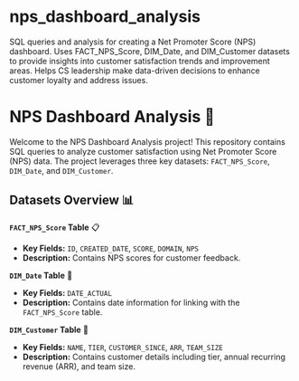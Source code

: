 # nps_dashboard_analysis

SQL queries and analysis for creating a Net Promoter Score (NPS) dashboard. Uses FACT_NPS_Score, DIM_Date, and DIM_Customer datasets to provide insights into customer satisfaction trends and improvement areas. Helps CS leadership make data-driven decisions to enhance customer loyalty and address issues.

# NPS Dashboard Analysis 🚀

Welcome to the NPS Dashboard Analysis project! This repository contains SQL queries to analyze customer satisfaction using Net Promoter Score (NPS) data. The project leverages three key datasets: `FACT_NPS_Score`, `DIM_Date`, and `DIM_Customer`.

## Datasets Overview 📊

**`FACT_NPS_Score` Table** 📋
- **Key Fields:** `ID`, `CREATED_DATE`, `SCORE`, `DOMAIN`, `NPS`
- **Description:** Contains NPS scores for customer feedback.

**`DIM_Date` Table** 📅
- **Key Fields:** `DATE_ACTUAL`
- **Description:** Contains date information for linking with the `FACT_NPS_Score` table.

**`DIM_Customer` Table** 👥
- **Key Fields:** `NAME`, `TIER`, `CUSTOMER_SINCE`, `ARR`, `TEAM_SIZE`
- **Description:** Contains customer details including tier, annual recurring revenue (ARR), and team size.

